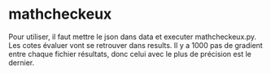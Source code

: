 # mathcheckeux
Pour utiliser, il faut mettre le json dans data et executer mathcheckeux.py. Les cotes évaluer vont se retrouver dans results. Il y a 1000 pas de gradient entre chaque fichier résultats, donc celui avec le plus de précision est le dernier. 
